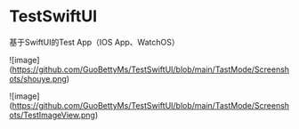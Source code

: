 # TestSwiftUI
基于SwiftUI的Test App（IOS App、WatchOS）


![image]
(https://github.com/GuoBettyMs/TestSwiftUI/blob/main/TastMode/Screenshots/shouye.png)

![image]
(https://github.com/GuoBettyMs/TestSwiftUI/blob/main/TastMode/Screenshots/TestImageView.png)

